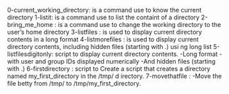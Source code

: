 0-current_working_directory:		 is a command use to know the current directory
1-listit: 	   			  is a command use to list the containt of a directory
2-bring_me_home :  			   is a command use to  change the working directory to the user’s home directory
3-listfiles :	    			   is used to display current directory contents in a long format
4-listmorefiles :   			    is used to display current directory contents, including hidden files (starting with .) usi							ng long list
5-listfilesdigitonly:			    script to display current directory contents.
   					    -Long format
   					    -with user and group IDs displayed numerically
   					    -And hidden files (starting with .)
6-firstdirectory :			     script to Create a script that creates a directory named my_first_directory in the /tmp/ d							irectory.
7-movethatfile : 			     -Move the file betty from /tmp/ to /tmp/my_first_directory.